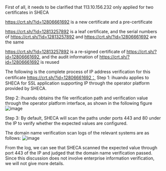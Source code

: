 
First of all, it needs to be clarified that 113.10.156.232 only applied for two certificates in SHECA

https://crt.sh/?id=12806661692 is a new certificate and a pre-certificate

https://crt.sh/?id=12813257892 is a leaf certificate, and the serial numbers of https://crt.sh/?id=12813257892 and https://crt.sh/?id=12806661692 are the same

https://crt.sh/?id=12813257892 is a re-signed certificate of https://crt.sh/?id=12806661692, and the audit information of https://crt.sh/?id=12806661692 is reused


The following is the complete process of IP address verification for this certificate https://crt.sh/?id=12806661692：
Step 1:  ihuandu   applies to SHECA for SSL application supporting IP through the operator platform provided by SHECA.

Step 2:  ihuandu  obtains the file verification path and verification value through the operator platform interface, as shown in the following figure 
![image](https://github.com/SHECA-Alvin/cabgroup/assets/163508594/c637902a-9d49-49d3-b2b3-39b6d7d17a7e#pic_left)

Step 3: By default, SHECA will scan the paths under ports 443 and 80 under the IP to verify whether the expected values ​​are configured.

The domain name verification scan logs of the relevant systems are as follows: 
![image](https://github.com/SHECA-Alvin/cabgroup/assets/163508594/c379289e-90ab-4211-b902-5a9f4e9d431b#pic_left)


From the log, we can see that SHECA scanned the expected value through port 443 of the IP and judged that the domain name verification passed. Since this discussion does not involve enterprise information verification, we will not give more details.






